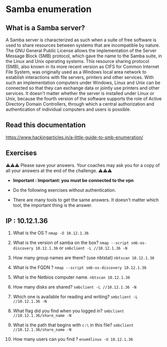 # Samba enumeration 

## What is a Samba server?
A Samba server is characterized as such when a suite of free software is used to share resources between systems that are incompatible by nature. The GNU General Public License allows the implementation of the Server Message Block (SMB) protocol, which gave the name to the Samba suite, in the Linux and Unix operating systems.  This resource sharing protocol (SMB), also known in its more recent version as CIFS for Common Internet File System, was originally used as a Windows local area network to establish interactions with file servers, printers and other services. With such an implementation computers under Windows, Linux and Unix can be connected so that they can exchange data or jointly use printers and other services. It doesn't matter whether the server is installed under Linux or Unix, because the fourth version of the software supports the role of Active Directory Domain Controllers, through which a central authorization and authentication of individual computers and users is possible. 


## Read this documentation 
https://www.hackingarticles.in/a-little-guide-to-smb-enumeration/


## Exercises 
⚠️⚠️⚠️ Please save your answers. Your coaches may ask you for a copy of all your answers at the end of the challenge. ⚠️⚠️⚠️

- **Important : Important: you must be connected to the vpn**


- Do the following exercises without authentication.
- There are many tools to get the same answers. It doesn't matter which tool, the important thing is the answer.

## IP : 10.12.1.36
1. What is the OS ?
 `nmap -O 10.12.1.36`
2. What is the version of samba on the box? 
`nmap --script smb-os-discovery 10.12.1.36`
or 
`smbclient -L //10.12.1.36 -N`

3. How many group names are there? (use nbtstat)
`nbtscan 10.12.1.36`

4. What is the FQDN ?
`nmap --script smb-os-discovery 10.12.1.36`
5. What is the Netbios computer name. 
`nbtscan 10.12.1.36`
6. How many disks are shared?
`smbclient -L //10.12.1.36 -N`
7. Which one is available for reading and writing? 
`smbclient -L //10.12.1.36 -N`
8. What flag did you find when you logged in?
`smbclient //10.12.1.36/share_name -N`
9.  What is the path that begins with ``c:\`` in this file?
`smbclient //10.12.1.36/share_name -N`
10. How many users can you find ?
`enum4linux -U 10.12.1.36`
